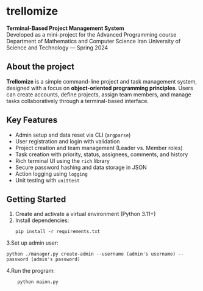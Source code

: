 # trellomize
**Terminal-Based Project Management System**  
Developed as a mini-project for the Advanced Programming course  
Department of Mathematics and Computer Science
Iran University of Science and Technology — Spring 2024

## About the project
**Trellomize** is a simple command-line project and task management system, designed with a focus on **object-oriented programming principles**. Users can create accounts, define projects, assign team members, and manage tasks collaboratively through a terminal-based interface.

## Key Features
- Admin setup and data reset via CLI (`argparse`)
- User registration and login with validation
- Project creation and team management (Leader vs. Member roles)
- Task creation with priority, status, assignees, comments, and history
- Rich terminal UI using the `rich` library
- Secure password hashing and data storage in JSON
- Action logging using `logging`
- Unit testing with `unittest`

## Getting Started
1. Create and activate a virtual environment (Python 3.11+)
2. Install dependencies:
   ```
   pip install -r requirements.txt
   ```
3.Set up admin user:
   ```
   python ./manager.py create-admin --username (admin's username) --password (admin's password)
   ```
4.Run the program:
```
    python mainn.py
```
